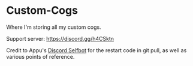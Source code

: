 # Custom-Cogs

Where I'm storing all my custom cogs.


Support server: https://discord.gg/h4CSktn

Credit to Appu's [Discord Selfbot](https://github.com/appu1232/Discord-Selfbot) for the restart code in git pull, as well as various points of reference.
